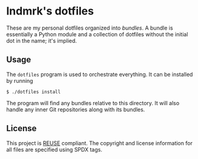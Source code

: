 <!--
SPDX-FileCopyrightText: 2019 Emil Lundmark <emil@lndmrk.se>
SPDX-License-Identifier: CC-BY-SA-4.0
-->

# lndmrk's dotfiles

These are my personal dotfiles organized into *bundles*. A bundle is essentially
a Python module and a collection of dotfiles without the initial dot in the
name; it's implied.

## Usage

The `dotfiles` program is used to orchestrate everything. It can be installed by
running

```
$ ./dotfiles install
```

The program will find any bundles relative to this directory. It will also
handle any inner Git repositories along with its bundles.

## License

This project is [REUSE](https://reuse.software/) compliant. The copyright and
license information for all files are specified using SPDX tags.
